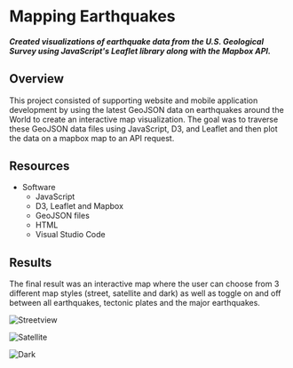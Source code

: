 # Mapping Earthquakes
#### *Created visualizations of earthquake data from the U.S. Geological Survey using JavaScript's Leaflet library along with the Mapbox API.*

## Overview
This project consisted of supporting website and mobile application development by using the latest GeoJSON data on earthquakes around the World to create an interactive map visualization. The goal was to traverse these GeoJSON data files using JavaScript, D3, and Leaflet and then plot the data on a mapbox map to an API request. 

## Resources
- Software
  - JavaScript
  - D3, Leaflet and Mapbox
  - GeoJSON files
  - HTML
  - Visual Studio Code

## Results
The final result was an interactive map where the user can choose from 3 different map styles (street, satellite and dark) as well as toggle on and off between all earthquakes, tectonic plates and the major earthquakes.

![Streetview](https://user-images.githubusercontent.com/98711219/174882278-956e1f9f-2c41-40ad-bdde-3aecc9d2874d.png)


![Satellite](https://user-images.githubusercontent.com/98711219/174882308-2b562f82-1a03-4508-9f71-b7b5d36ed8d3.png)


![Dark](https://user-images.githubusercontent.com/98711219/174882336-40e49efd-0ac6-46e2-acc0-efc5f2ec8cd7.png)
